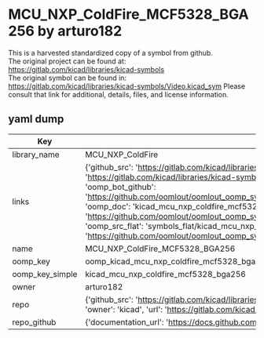 # MCU_NXP_ColdFire_MCF5328_BGA256 by arturo182  
This is a harvested standardized copy of a symbol from github.  
The original project can be found at:  
https://gitlab.com/kicad/libraries/kicad-symbols  
The original symbol can be found in:
https://gitlab.com/kicad/libraries/kicad-symbols/Video.kicad_sym
Please consult that link for additional, details, files, and license information.  
## yaml dump  
| Key | Value |  
| --- | --- |  
| library_name | MCU_NXP_ColdFire |  
| links | {'github_src': 'https://gitlab.com/kicad/libraries/kicad-symbols/Video.kicad_sym', 'github_src_repo': 'https://gitlab.com/kicad/libraries/kicad-symbols', 'oomp_bot': 'kicad_mcu_nxp_coldfire_mcf5328_bga256/working', 'oomp_bot_github': 'https://github.com/oomlout/oomlout_oomp_symbol_bot/tree/main/kicad_mcu_nxp_coldfire_mcf5328_bga256/working', 'oomp_doc': 'kicad_mcu_nxp_coldfire_mcf5328_bga256/working', 'oomp_doc_github': 'https://github.com/oomlout/oomlout_oomp_symbol_doc/tree/main/kicad_mcu_nxp_coldfire_mcf5328_bga256/working', 'oomp_src_flat': 'symbols_flat/kicad_mcu_nxp_coldfire_mcf5328_bga256/working', 'oomp_src_flat_github': 'https://github.com/oomlout/oomlout_oomp_symbol_src/tree/main/kicad_mcu_nxp_coldfire_mcf5328_bga256/working'} |  
| name | MCU_NXP_ColdFire_MCF5328_BGA256 |  
| oomp_key | oomp_kicad_mcu_nxp_coldfire_mcf5328_bga256 |  
| oomp_key_simple | kicad_mcu_nxp_coldfire_mcf5328_bga256 |  
| owner | arturo182 |  
| repo | {'github_src': 'https://gitlab.com/kicad/libraries/kicad-symbols/Video.kicad_sym', 'name': 'libraries/kicad-symbols', 'owner': 'kicad', 'url': 'https://gitlab.com/kicad/libraries/kicad-symbols'} |  
| repo_github | {'documentation_url': 'https://docs.github.com/rest/repos/repos#get-a-repository', 'message': 'Not Found'} |  

